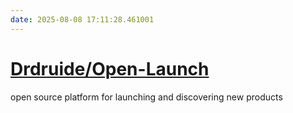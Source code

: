 ```yaml
---
date: 2025-08-08 17:11:28.461001
---
```


# [Drdruide/Open-Launch](https://github.com/Drdruide/Open-Launch)

open source platform for launching and discovering new products